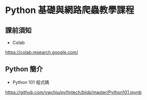 # Python 基礎與網路爬蟲教學課程

## 課前須知

- Colab

https://colab.research.google.com/

## Python 簡介

- Python 101 程式碼

https://github.com/ywchiu/pyfintech/blob/master/Python101.ipynb
